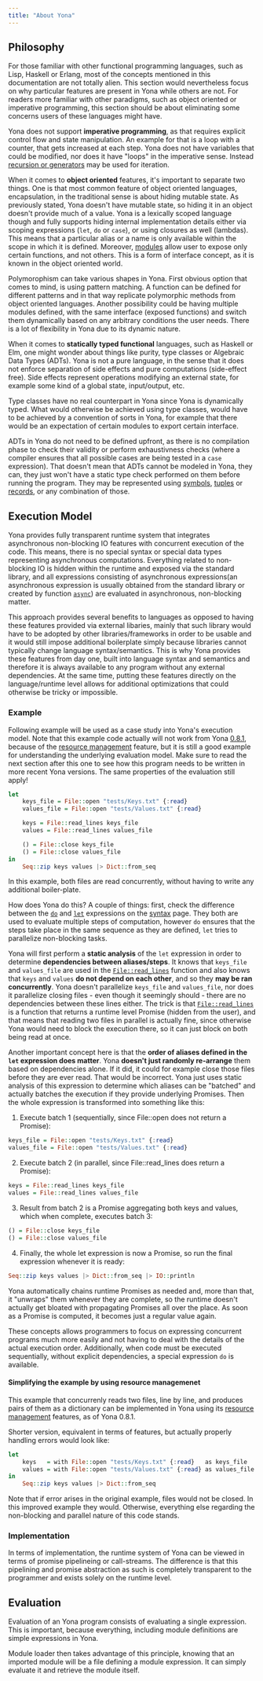 ```yaml
---
title: "About Yona"
---
```


## Philosophy
For those familiar with other functional programming languages, such as Lisp, Haskell or Erlang, most of the concepts mentioned in this documentation are not totally alien. This section would nevertheless focus on why particular features are present in Yona while others are not. For readers more familiar with other paradigms, such as object oriented or imperative programming, this section should be about eliminating some concerns users of these languages might have.

Yona does not support **imperative programming**, as that requires explicit control flow and state manipulation. An example for that is a loop with a counter, that gets increased at each step. Yona does not have variables that could be modified, nor does it have "loops" in the imperative sense. Instead [recursion or generators](syntax.md#loops-recursion-and-generators) may be used for iteration.

When it comes to **object oriented** features, it's important to separate two things. One is that most common feature of object oriented languages, encapsulation, in the traditional sense is about hiding mutable state. As previously stated, Yona doesn't have mutable state, so hiding it in an object doesn't provide much of a value. Yona is a lexically scoped language though and fully supports hiding internal implementation details either via scoping expressions (`let`, `do` or `case`), or using closures as well (lambdas). This means that a particular alias or a name is only available within the scope in which it is defined. Moreover, [modules](syntax.md#module-expression) allow user to expose only certain functions, and not others. This is a form of interface concept, as it is known in the object oriented world.

Polymorophism can take various shapes in Yona. First obvious option that comes to mind, is using pattern matching. A function can be defined for different patterns and in that way replicate polymorphic methods from object oriented languages. Another possibility could be having multiple modules defined, with the same interface (exposed functions) and switch them dynamically based on any arbitrary conditions the user needs. There is a lot of flexibility in Yona due to its dynamic nature.

When it comes to **statically typed functional** languages, such as Haskell or Elm, one might wonder about things like purity, type classes or Algebraic Data Types (ADTs). Yona is not a pure language, in the sense that it does not enforce separation of side effects and pure computations (side-effect free). Side effects represent operations modifying an external state, for example some kind of a global state, input/output, etc. 

Type classes have no real counterpart in Yona since Yona is dynamically typed. What would otherwise be achieved using type classes, would have to be achieved by a convention of sorts in Yona, for example that there would be an expectation of certain modules to export certain interface.

ADTs in Yona do not need to be defined upfront, as there is no compilation phase to check their validity or perform exhaustivness checks (where a compiler ensures that all possible cases are being tested in a `case` expression). That doesn't mean that ADTs cannot be modeled in Yona, they can, they just won't have a static type check performed on them before running the program. They may be represented using [symbols](features/data-types.md), [tuples](features/data-types.md) or [records](syntax.md#records), or any combination of those.

## Execution Model
Yona provides fully transparent runtime system that integrates asynchronous non-blocking IO features with concurrent execution of the code. This means, there is no special syntax or special data types representing asynchronous computations. Everything related to non-blocking IO is hidden within the runtime and exposed via the standard library, and all expressions consisting of asynchronous expressions(an asynchronous expression is usually obtained from the standard library or created by function [`async`](stdlib/functions/async.md)) are evaluated in asynchronous, non-blocking matter.

This approach provides several benefits to languages as opposed to having these features provided via external libaries, mainly that such library would have to be adopted by other libraries/frameworks in order to be usable and it would still impose additional boilerplate simply because libraries cannot typically change language syntax/semantics. This is why Yona provides these features from day one, built into language syntax and semantics and therefore it is always available to any program without any external dependencies. At the same time, putting these features directly on the language/runtime level allows for additional optimizations that could otherwise be tricky or impossible.

### Example
Following example will be used as a case study into Yona's execution model. Note that this example code actually will not work from Yona [0.8.1](/getting_started/release-notes#yona-0.8.1), because of the [resource management](features/resource-management.md) feature, but it is still a good example for understanding the underlying evaluation model. Make sure to read the next section after this one to see how this program needs to be written in more recent Yona versions. The same properties of the evaluation still apply!

```haskell
let
    keys_file = File::open "tests/Keys.txt" {:read}
    values_file = File::open "tests/Values.txt" {:read}

    keys = File::read_lines keys_file
    values = File::read_lines values_file

    () = File::close keys_file
    () = File::close values_file
in
    Seq::zip keys values |> Dict::from_seq
```

In this example, both files are read concurrently, without having to write any additional boiler-plate.

How does Yona do this? A couple of things: first, check the difference between the [`do`](syntax.md#do-expression) and [`let`](syntax.md#let-expression) expressions on the [syntax](syntax.md) page. They both are used to evaluate multiple steps of computation, however `do` ensures that the steps take place in the same sequence as they are defined, `let` tries to parallelize non-blocking tasks.

Yona will first perform a **static analysis** of the `let` expression in order to determine **dependencies between aliases/steps**. It knows that `keys_file` and `values_file` are used in the [`File::read_lines`](stdlib/file.md#read-lines) function and also knows that `keys` and `values` **do not depend on each other**, and so they **may be ran concurrently**. Yona doesn't parallelize `keys_file` and `values_file`, nor does it parallelize closing files - even though it seemingly should -  there are no dependencies between these lines either. The trick is that [`File::read_lines`](stdlib/file.md#read-lines) is a function that returns a runtime level Promise (hidden from the user), and that means that reading two files in parallel is actually fine, since otherwise Yona would need to block the execution there, so it can just block on both being read at once.

Another important concept here is that the **order of aliases defined in the `let` expression does matter**. Yona **doesn't just randomly re-arrange** them based on dependencies alone. If it did, it could for example close those files before they are ever read. That would be incorrect. Yona just uses static analysis of this expression to determine which aliases can be "batched" and actually batches the execution if they provide underlying Promises. Then the whole expression is transformed into something like this:

1. Execute batch 1 (sequentially, since File::open does not return a Promise):
```haskell
keys_file = File::open "tests/Keys.txt" {:read}
values_file = File::open "tests/Values.txt" {:read}
```

2. Execute batch 2 (in parallel, since File::read_lines does return a Promise):
```haskell
keys = File::read_lines keys_file
values = File::read_lines values_file
```

3. Result from batch 2 is a Promise aggregating both keys and values, which when complete, executes batch 3:
```haskell
() = File::close keys_file
() = File::close values_file
```

4. Finally, the whole let expression is now a Promise, so run the final expression whenever it is ready:
```haskell
Seq::zip keys values |> Dict::from_seq |> IO::println
```
Yona automatically chains runtime Promises as needed and, more than that, it "unwraps" them whenever they are complete, so the runtime doesn't actually get bloated with propagating Promises all over the place. As soon as a Promise is computed, it becomes just a regular value again.

These concepts allows programmers to focus on expressing concurrent programs much more easily and not having to deal with the details of the actual execution order. Additionally, when code must be executed sequentially, without explicit dependencies, a special expression `do` is available.

#### Simplifying the example by using resource managemenet
This example that concurrenly reads two files, line by line, and produces pairs of them as a dictionary can be implemented in Yona using its [resource management](features/resource-management.md) features, as of Yona 0.8.1.

Shorter version, equivalent in terms of features, but actually properly handling errors would look like:

```haskell
let
    keys   = with File::open "tests/Keys.txt" {:read}   as keys_file    File::read_lines keys_file   end
    values = with File::open "tests/Values.txt" {:read} as values_file  File::read_lines values_file end
in
    Seq::zip keys values |> Dict::from_seq
```

Note that if error arises in the original example, files would not be closed. In this improved example they would. Otherwise, everything else regarding the non-blocking and parallel nature of this code stands.

### Implementation
In terms of implementation, the runtime system of Yona can be viewed in terms of promise pipelineing or call-streams. The difference is that this pipelining and promise abstraction as such is completely transparent to the programmer and exists solely on the runtime level.

## Evaluation
Evaluation of an Yona program consists of evaluating a single expression. This is important, because everything, including module definitions are simple expressions in Yona.

Module loader then takes advantage of this principle, knowing that an imported module will be a file defining a module expression. It can simply evaluate it and retrieve the module itself.
